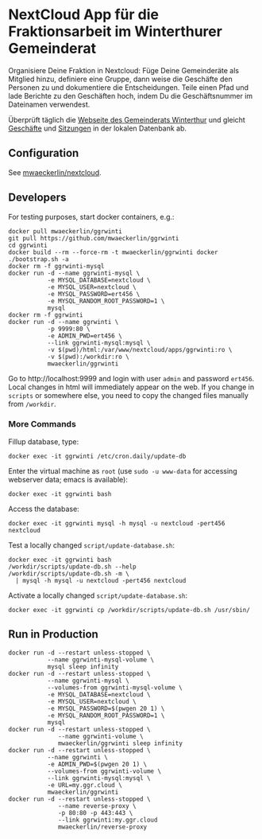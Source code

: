 NextCloud App für die Fraktionsarbeit im Winterthurer Gemeinderat
=================================================================

Organisiere Deine Fraktion in Nextcloud: Füge Deine Gemeinderäte als Mitglied hinzu, definiere eine Gruppe, dann weise die Geschäfte den Personen zu und dokumentiere die Entscheidungen. Teile einen Pfad und lade Berichte zu den Geschäften hoch, indem Du die Geschäftsnummer im Dateinamen verwendest.

Überprüft täglich die [Webseite des Gemeinderats Winterthur](http://parlament.winterthur.ch) und gleicht [Geschäfte](https://parlament.winterthur.ch/politbusiness) und [Sitzungen](https://parlament.winterthur.ch/sitzung) in der lokalen Datenbank ab.

Configuration
-------------

See [mwaeckerlin/nextcloud](https://github.com/mwaeckerlin/nextcloud).

Developers
----------

For testing purposes, start docker containers, e.g.:

    docker pull mwaeckerlin/ggrwinti
    git pull https://github.com/mwaeckerlin/ggrwinti
    cd ggrwinti
    docker build --rm --force-rm -t mwaeckerlin/ggrwinti docker
    ./bootstrap.sh -a
    docker rm -f ggrwinti-mysql
    docker run -d --name ggrwinti-mysql \
               -e MYSQL_DATABASE=nextcloud \
               -e MYSQL_USER=nextcloud \
               -e MYSQL_PASSWORD=ert456 \
               -e MYSQL_RANDOM_ROOT_PASSWORD=1 \
               mysql
    docker rm -f ggrwinti
    docker run -d --name ggrwinti \
               -p 9999:80 \
               -e ADMIN_PWD=ert456 \
               --link ggrwinti-mysql:mysql \
               -v $(pwd)/html:/var/www/nextcloud/apps/ggrwinti:ro \
               -v $(pwd):/workdir:ro \
               mwaeckerlin/ggrwinti

Go to http://localhost:9999 and login with user `admin` and password `ert456`. Local changes in html will immediately appear on the web. If you change in `scripts` or somewhere else, you need to copy the changed files manually from `/workdir`.

### More Commands ###

Fillup database, type:

    docker exec -it ggrwinti /etc/cron.daily/update-db

Enter the virtual machine as `root` (use `sudo -u www-data` for accessing webserver data; emacs is available):

    docker exec -it ggrwinti bash

Access the database:

    docker exec -it ggrwinti mysql -h mysql -u nextcloud -pert456 nextcloud

Test a locally changed `script/update-database.sh`:

    docker exec -it ggrwinti bash
    /workdir/scripts/update-db.sh --help
    /workdir/scripts/update-db.sh -m \
      | mysql -h mysql -u nextcloud -pert456 nextcloud

Activate a locally changed `script/update-database.sh`:

    docker exec -it ggrwinti cp /workdir/scripts/update-db.sh /usr/sbin/


Run in Production
-----------------

    docker run -d --restart unless-stopped \
               --name ggrwinti-mysql-volume \
               mysql sleep infinity
    docker run -d --restart unless-stopped \
               --name ggrwinti-mysql \
               --volumes-from ggrwinti-mysql-volume \
               -e MYSQL_DATABASE=nextcloud \
               -e MYSQL_USER=nextcloud \
               -e MYSQL_PASSWORD=$(pwgen 20 1) \
               -e MYSQL_RANDOM_ROOT_PASSWORD=1 \
               mysql
    docker run -d --restart unless-stopped \
                  --name ggrwinti-volume \
                  mwaeckerlin/ggrwinti sleep infinity
    docker run -d --restart unless-stopped \
               --name ggrwinti \
               -e ADMIN_PWD=$(pwgen 20 1) \
               --volumes-from ggrwinti-volume \
               --link ggrwinti-mysql:mysql \
               -e URL=my.ggr.cloud \
               mwaeckerlin/ggrwinti
    docker run -d --restart unless-stopped \
                  --name reverse-proxy \
                  -p 80:80 -p 443:443 \
                  --link ggrwinti:my.ggr.cloud
                  mwaeckerlin/reverse-proxy
